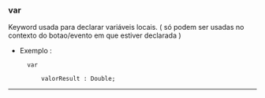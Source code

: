 ### var

Keyword usada para declarar variáveis locais. ( só podem ser usadas no contexto do botao/evento em que estiver declarada )
 
 

- Exemplo :


		var 

			valorResult : Double;


---


